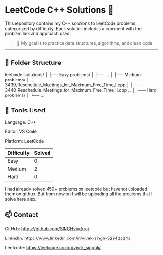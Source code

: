 # LeetCode C++ Solutions 🚀

This repository contains my C++ solutions to LeetCode problems, categorized by difficulty. Each solution includes a comment with the problem link and approach used.

> 🧠 My goal is to practice data structures, algorithms, and clean code.

---

## 📁 Folder Structure

leetcode-solutions/
│
├── Easy problems/
│ ├── ...
│
├── Medium problems/
│ ├── 3439_Reschedule_Meetings_for_Maximum_Free_Time_I.cpp
│ ├── 3440_Reschedule_Meetings_for_Maximum_Free_Time_II.cpp
...
│
├── Hard problems/
│ └── ...

## 🧰 Tools Used
Language: C++

Editor: VS Code

Platform: LeetCode

| Difficulty | Solved |
| ---------- | ------ |
| Easy       | 0     |
| Medium     | 2    |
| Hard       | 0    |

I had already solved 450+ problems on leetcode but havenot uploaded them on github. But from now on I will be uploading all the problems that I solve here also.

## 📫 Contact
GitHub: https://github.com/SINGHvivekraj

LinkedIn: https://www.linkedin.com/in/vivek-singh-52942a24a

Leetcode: https://leetcode.com/u/vivek_singhh/